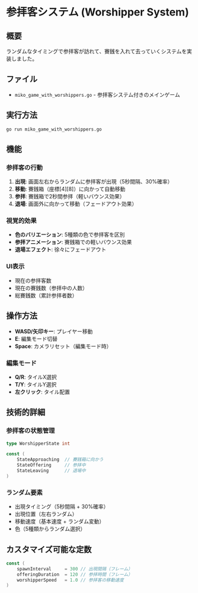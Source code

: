 # 参拝客システム (Worshipper System)

## 概要
ランダムなタイミングで参拝客が訪れて、賽銭を入れて去っていくシステムを実装しました。

## ファイル
- `miko_game_with_worshippers.go` - 参拝客システム付きのメインゲーム

## 実行方法
```bash
go run miko_game_with_worshippers.go
```

## 機能

### 参拝客の行動
1. **出現**: 画面左右からランダムに参拝客が出現（5秒間隔、30%確率）
2. **移動**: 賽銭箱（座標[4][8]）に向かって自動移動
3. **参拝**: 賽銭箱で2秒間参拝（軽いバウンス効果）
4. **退場**: 画面外に向かって移動（フェードアウト効果）

### 視覚的効果
- **色のバリエーション**: 5種類の色で参拝客を区別
- **参拝アニメーション**: 賽銭箱での軽いバウンス効果
- **退場エフェクト**: 徐々にフェードアウト

### UI表示
- 現在の参拝客数
- 現在の賽銭数（参拝中の人数）
- 総賽銭数（累計参拝者数）

## 操作方法
- **WASD/矢印キー**: プレイヤー移動
- **E**: 編集モード切替
- **Space**: カメラリセット（編集モード時）

### 編集モード
- **Q/R**: タイルX選択
- **T/Y**: タイルY選択
- **左クリック**: タイル配置

## 技術的詳細

### 参拝客の状態管理
```go
type WorshipperState int

const (
    StateApproaching  // 賽銭箱に向かう
    StateOffering     // 参拝中
    StateLeaving      // 退場中
)
```

### ランダム要素
- 出現タイミング（5秒間隔 + 30%確率）
- 出現位置（左右ランダム）
- 移動速度（基本速度 + ランダム変動）
- 色（5種類からランダム選択）

## カスタマイズ可能な定数
```go
const (
    spawnInterval     = 300 // 出現間隔（フレーム）
    offeringDuration  = 120 // 参拝時間（フレーム）
    worshipperSpeed   = 1.0 // 参拝客の移動速度
)
```
